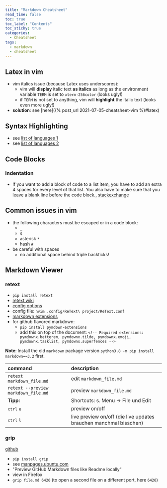 ```yaml
---
title: "Markdown Cheatsheet"
read_time: false
toc: true
toc_label: "Contents"
toc_sticky: true
categories:
  - Cheatsheet
tags:
  - markdown
  - cheatsheet
---
```


## Latex in vim

- vim italics issue (because Latex uses underscores):
  - vim will **display** italic text **as italics** as long as the environment variable `TERM` is set to `xterm-256color` (looks ugly!)
  - if `TERM` is not set to anything, vim will **highlight** the italic text (looks even more ugly!)
- **solution**: see [here]({% post_url 2021-07-05-cheatsheet-vim %}#latex)

## Syntax Highlighting

- see [list of languages 1](https://support.codebasehq.com/articles/tips-tricks/syntax-highlighting-in-markdown)
- see [list of languages 2](https://docs.readme.com/rdmd/docs/code-blocks#language-support)

## Code Blocks

### Indentation

- If you want to add a block of code to a list item, you have to add an extra 4 spaces for every level of that list. You also have to make sure that you leave a blank line before the code block., [stackexchange](https://meta.stackexchange.com/a/7837)

## Common issues in vim

- the following characters must be escaped or in a code block:
  - `_`
  - `$`
  - asterisk `*`
  - hash `#`
- be careful with spaces
  - no additional space behind triple backticks!

## Markdown Viewer

### retext

- `pip install retext`
- [retext wiki](https://github.com/retext-project/retext/wiki)
- [config options](https://github.com/retext-project/retext/blob/master/configuration.md)
- config file: `nvim .config/ReText\ project/ReText.conf`
- [markdown extensions](https://github.com/retext-project/retext/wiki/Markdown-extensions)
- for github flavored markdown:
  - `pip install pymdown-extensions`
  - add this on top of the document: `<!-- Required extensions: pymdownx.betterem, pymdownx.tilde, pymdownx.emoji, pymdownx.tasklist, pymdownx.superfences -->`

**Note**: Install the old `markdown` package version `python3.8 -m pip install markdown==3.2` first.

| command                             | description                                                       |
| :---------------------------------- | :---------------------------------------------------------------- |
| `retext markdown_file.md`           | edit `markdown_file.md`                                           |
| `retext --preview markdown_file.md` | preview `markdown_file.md`                                        |
| **Tipp:**                           | Shortcuts: s. Menu &rarr; File und Edit                           |
| <kbd>ctrl</kbd> <kbd>e</kbd>        | preview on/off                                                    |
| <kbd>ctrl</kbd> <kbd>l</kbd>        | live preview on/off (die live updates brauchen manchmal bisschen) |

### grip

[github](https://github.com/joeyespo/grip)

- `pip install grip`
- see [manpages.ubuntu.com](https://manpages.ubuntu.com/manpages/focal/man1/grip.1.html)
- "Preview GitHub Markdown files like Readme locally"
- view in Firefox
- `grip file.md 6420` (to open a second file on a different port, here `6420`)
